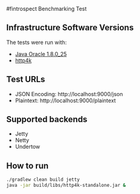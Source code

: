 #fintrospect Benchmarking Test

## Infrastructure Software Versions
The tests were run with:

* [Java Oracle 1.8.0_25](http://www.oracle.com/technetwork/java/javase)
* [http4k](https://github.com/http4k/http4k)

## Test URLs

- JSON Encoding: http://localhost:9000/json
- Plaintext: http://localhost:9000/plaintext

## Supported backends
- Jetty
- Netty
- Undertow

## How to run
```bash
./gradlew clean build jetty
java -jar build/libs/http4k-standalone.jar &
```

